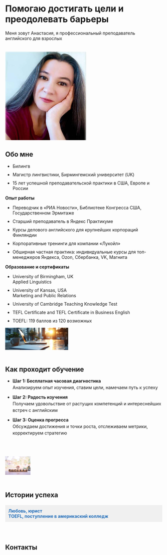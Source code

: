 <!DOCTYPE html>
<html lang="en">
<head>
  <meta charset="UTF-8">
  <meta name="viewport" content="width=device-width, initial-scale=1">
  <title>Easy Breezy English</title>

  <!-- Add Bootstrap CSS -->
  <link href="https://cdn.jsdelivr.net/npm/bootstrap@5.3.0-alpha1/dist/css/bootstrap.min.css" rel="stylesheet" integrity="sha384-KyZXEAg3QhqLMpG8r+Knujsl5/XVU5K5y5f38F6UmJgf5gDJz3xjm75UaKdMRKf" crossorigin="anonymous">

  <!-- Add Font Awesome icons -->
  <link rel="stylesheet" href="https://cdnjs.cloudflare.com/ajax/libs/font-awesome/6.1.0/css/all.min.css">

  <style>
    /* Your custom CSS styles */
    .headline-image img {
      max-width: 260px;
      width: 100%;
      height: auto;
    }

    .headline-container {
      display: flex;
      flex-wrap: wrap;
    }

    .headline-content {
      flex-grow: 1;
      margin-right: 20px;
    }

    .headline-image {
      flex-basis: 300px;
      margin-top: 20px;
    }

    @media only screen and (max-width: 768px) {
      .headline-content {
        margin-right: 0;
      }

      .headline-image {
        flex-basis: 80%;
        margin-top: 20px;
      }
    }

    .headline-content ul {
      line-height: 1.3;
    }

    #how-it-works ul {
      line-height: 1.5;
    }

    .contact-info a {
      margin-right: 20px;
    }

    .contact-info a[href*="youtube.com"] {
      color: #ff0000;
    }

    .studying-container,
    .success-container {
      display: flex;
      flex-wrap: wrap;
      margin-bottom: 50px;
    }

    .studying-image,
    .success-image {
      flex-basis: 40%;
      max-width: 40%;
      height: auto;
      margin-right: 20px;
    }

    .studying-content,
    .success-content {
      flex-grow: 1;
      margin-top: 20px;
    }

    .studying-content h2 {
      margin-bottom: 10px;
    }

    @media only screen and (max-width: 768px) {
      .studying-image,
      .success-image {
        flex-basis: 100%;
        max-width: 100%;
        margin-right: 0;
      }

      .studying-content,
      .success-content {
        margin-top: 20px;
      }
    }

    ul li {
      margin-bottom: 10px;
    }

    #reviews,
    #contacts {
      display: block;
      margin-bottom: 30px;
    }

    .review-content {
      display: none;
    }

    .review h4 {
      background-color: #f0f0f0;
      padding: 10px;
      cursor: pointer;
    }

    .review.active h4 {
      background-color: #ccc;
    }
  </style>
</head>

<body>

<div class="container">
  <div class="headline-container">
    <div class="headline-content">
      <h1>Помогаю достигать цели и преодолевать барьеры</h1>
      <p>Меня зовут Анастасия, я профессиональный преподаватель английского для взрослых</p>
    </div>
    <div class="headline-image">
      <img src="pics/prof.jpg" class="my-image img-fluid" alt="Фотография профиля преподавателя">
    </div>
  </div>

  <div class="row mt-5">
    <div class="col-md-8 order-md-1">
      <h2 id="about-me">Обо мне</h2>
      <ul>
        <li>Билингв</li>
        <li>Магистр лингвистики, Бирмингемский университет (UK)</li>
        <li>15 лет успешной преподавательской практики в США, Европе и России</li>
      </ul>
      <p><b>Опыт работы</b></p>
      <ul>
        <li>Переводчик в «РИА Новости», Библиотеке Конгресса США, Государственном Эрмитаже</li>
        <li>Старший преподаватель в Яндекс Практикуме</li>
        <li>Курсы делового английского для крупнейших корпораций Финляндии</li>
        <li>Корпоративные тренинги для компании «Лукойл»</li>
        <li>Обширная частная практика: индивидуальные курсы для топ-менеджеров Яндекса, Ozon, Сбербанка, VK, Магнита</li>
      </ul>
      <p><b>Образование и сертификаты</b></p>
      <ul>
        <li>University of Birmingham, UK<br>Applied Linguistics</li>
        <li>University of Kansas, USA<br>Marketing and Public Relations</li>
        <li>University of Cambridge Teaching Knowledge Test</li>
        <li>TEFL Certificate and TEFL Certificate in Business English</li>
        <li>TOEFL: 119 баллов из 120 возможных</li>
      </ul>
    </div>
  </div>

  <div id="how-it-works">
    <div class="studying-container">
      <img src="pics/studying.jpeg" alt="Изучение английского" class="studying-image">
      <div class="studying-content">
        <h2>Как проходит обучение</h2>
        <ul>
          <li><b>Шаг 1: Бесплатная часовая диагностика</b><br>
            Анализируем опыт изучения, ставим цели, намечаем путь к успеху
          </li>
          <li><b>Шаг 2: Радость изучения</b><br>
            Получаем удовольствие от растущих компетенций и интереснейших встреч с английским
          </li>
          <li><b>Шаг 3: Оценка прогресса</b><br>
            Обсуждаем достижения и точки роста, отслеживаем метрики, корректируем стратегию
          </li>
        </ul>
      </div>
    </div>
  </div>

  <div id="reviews-section">
    <div class="success-container">
      <div class="success-image">
        <img src="pics/success.jpeg" alt="Успех" class="studying-image">
      </div>
      <div class="success-content">
        <h2>Истории успеха</h2>
        <div class="review">
          <h4 onclick="toggleReviewContent(0)" style="color: #1e6bb8;">Любовь, юрист <br> TOEFL, поступление в америкаский колледж</h4>
          <div class="review-content">
            <p><i>Очень довольна уроками. Из профиля было видно, что Анастасия большой профессионал в своём деле, и занятия это только подтвердили. Идеальный баланс серьезной теоретической подготовки и реального опыта разговорного английского. С Анастасией очень эффективно работать над всеми аспектами - грамматикой, произношением, словарным запасом, качеством и скоростью речи. Уроки очень живые и интересные. Я получаю большое удовольствие и от самих занятий, и от общения. Я на данный момент живу в англоязычной среде, и Анастасия оказывает мне неоценимую помощь в понимании нюансов английской разговорной речи, а также отработке популярных фраз и оборотов речи.</i></p>
          </div>
        </div>
        <!-- Other reviews -->
      </div>
    </div>
  </div>

  <div id="contacts">
    <h2>Контакты</h2>
    <div class="contact-info text-center">
      <a href="https://telegram.me/easy_breezy_english"><i class="fab fa-telegram-plane fa-2x"></i></a>
      <a href="mailto:easy2breezy@yandex.ru"><i class="fas fa-envelope fa-2x"></i></a>
      <a href="http://www.youtube.com/c/EasyBreezyEnglish" target="_blank"><i class="fab fa-youtube fa-2x"></i></a>
    </div>
  </div>
</div>

<!-- JavaScript -->
<script>
  function toggleReviewContent(index) {
    var reviewContent = document.getElementsByClassName("review-content");
    for (var i = 0; i < reviewContent.length; i++) {
      if (i === index) {
        if (reviewContent[i].style.display === "block") {
          reviewContent[i].style.display = "none";
        } else {
          reviewContent[i].style.display = "block";
        }
      } else {
        reviewContent[i].style.display = "none";
      }
    }
  }
</script>

</body>
</html>
